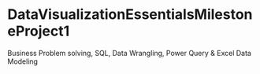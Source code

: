 # DataVisualizationEssentialsMilestoneProject1
Business Problem solving, SQL, Data Wrangling, Power Query &amp; Excel Data Modeling
